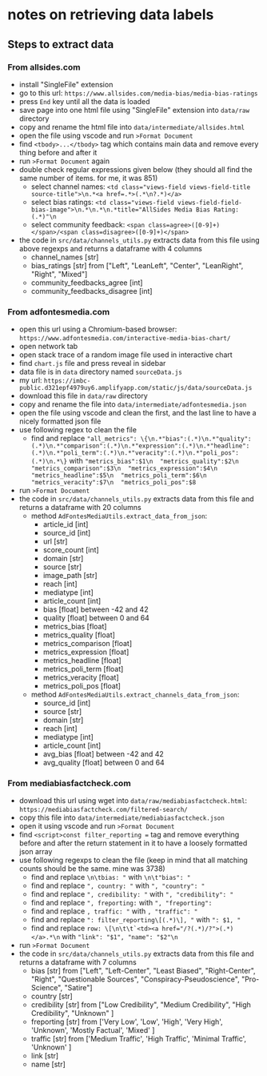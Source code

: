 
# notes on retrieving data labels

## Steps to extract data

### From allsides.com

- install "SingleFile" extension
- go to this url: `https://www.allsides.com/media-bias/media-bias-ratings`
- press `End` key until all the data is loaded
- save page into one html file using "SingleFile" extension into `data/raw` directory
- copy and rename the html file into `data/intermediate/allsides.html`
- open the file using vscode and run `>Format Document`
- find `<tbody>...</tbody>` tag which contains main data and remove every thing before and after it
- run `>Format Document` again
- double check regular expressions given below (they should all find the same number of items. for me, it was 851)
  - select channel names: `<td class="views-field views-field-title source-title">\n.*<a href=.*>(.*\n?.*)</a>`
  - select bias ratings: `<td class="views-field views-field-field-bias-image">\n.*\n.*\n.*title="AllSides Media Bias Rating: (.*)"\n`
  - select community feedback: `<span class=agree>([0-9]+)</span>/<span class=disagree>([0-9]+)</span>`
- the code in `src/data/channels_utils.py` extracts data from this file using above regexps and returns a dataframe with 4 columns
  - channel_names \[str\]
  - bias_ratings \[str\] from \["Left", "LeanLeft", "Center", "LeanRight", "Right", "Mixed"\]
  - community_feedbacks_agree \[int\]
  - community_feedbacks_disagree \[int\]

### From adfontesmedia.com

- open this url using a Chromium-based browser: `https://www.adfontesmedia.com/interactive-media-bias-chart/`
- open network tab
- open stack trace of a random image file used in interactive chart
- find `chart.js` file and press reveal in sidebar
- data file is in `data` directory named `sourceData.js`
- my url: `https://imbc-public.d321epf4979uy6.amplifyapp.com/static/js/data/sourceData.js`
- download this file in `data/raw` directory
- copy and rename the file into `data/intermediate/adfontesmedia.json`
- open the file using vscode and clean the first, and the last line to have a nicely formatted json file
- use following regex to clean the file
  - find and replace `"all_metrics": \{\n.*"bias":(.*)\n.*"quality":(.*)\n.*"comparison":(.*)\n.*"expression":(.*)\n.*"headline":(.*)\n.*"poli_term":(.*)\n.*"veracity":(.*)\n.*"poli_pos":(.*)\n.*\}` with `"metrics_bias":$1\n  "metrics_quality":$2\n  "metrics_comparison":$3\n  "metrics_expression":$4\n  "metrics_headline":$5\n  "metrics_poli_term":$6\n  "metrics_veracity":$7\n  "metrics_poli_pos":$8`
- run `>Format Document`
- the code in `src/data/channels_utils.py` extracts data from this file and returns a dataframe with 20 columns
  - method `AdFontesMediaUtils.extract_data_from_json`:
    - article_id \[int\]
    - source_id \[int\]
    - url \[str\]
    - score_count \[int\]
    - domain \[str\]
    - source \[str\]
    - image_path \[str\]
    - reach \[int\]
    - mediatype \[int\]
    - article_count \[int\]
    - bias \[float\] between -42 and 42
    - quality \[float\] between 0 and 64
    - metrics_bias \[float\]
    - metrics_quality \[float\]
    - metrics_comparison \[float\]
    - metrics_expression \[float\]
    - metrics_headline \[float\]
    - metrics_poli_term \[float\]
    - metrics_veracity \[float\]
    - metrics_poli_pos \[float\]
  - method `AdFontesMediaUtils.extract_channels_data_from_json`:
    - source_id \[int\]
    - source \[str\]
    - domain \[str\]
    - reach \[int\]
    - mediatype \[int\]
    - article_count \[int\]
    - avg_bias \[float\] between -42 and 42
    - avg_quality \[float\] between 0 and 64

### From mediabiasfactcheck.com

- download this url using wget into `data/raw/mediabiasfactcheck.html`: `https://mediabiasfactcheck.com/filtered-search/`
- copy this file into `data/intermediate/mediabiasfactcheck.json`
- open it using vscode and run `>Format Document`
- find `<script>const filter_reporting =` tag and remove everything before and after the return statement in it to have a loosely formatted json array
- use following regexps to clean the file (keep in mind that all matching counts should be the same. mine was 3738)
  - find and replace `\n\tbias: "` with `\n\t"bias": "`
  - find and replace `", country: "` with `", "country": "`
  - find and replace `", credibility: "` with `", "credibility": "`
  - find and replace `", freporting:` with `", "freporting":`
  - find and replace `, traffic: "` with `, "traffic": "`
  - find and replace `": filter_reporting\[(.*)\], "` with `": $1, "`
  - find and replace ``row: \[\n\t\t`<td><a href="/?(.*)/?">(.*)</a>.*\n`` with `"link": "$1", "name": "$2"\n`
- run `>Format Document`
- the code in `src/data/channels_utils.py` extracts data from this file and returns a dataframe with 7 columns
  - bias \[str\] from \["Left", "Left-Center", "Least Biased", "Right-Center", "Right", "Questionable Sources", "Conspiracy-Pseudoscience", "Pro-Science", "Satire"\]
  - country \[str\]
  - credibility \[str\] from \["Low Credibility", "Medium Credibility", "High Credibility", "Unknown" \]
  - freporting \[str\] from \['Very Low', 'Low', 'High', 'Very High', 'Unknown', 'Mostly Factual', 'Mixed' \]
  - traffic \[str\] from \['Medium Traffic', 'High Traffic', 'Minimal Traffic', 'Unknown' \]
  - link \[str\]
  - name \[str\]

